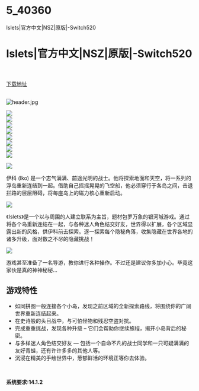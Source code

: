# 5_40360
Islets|官方中文|NSZ|原版|-Switch520
# Islets|官方中文|NSZ|原版|-Switch520
 <br/></br>
[下载地址](https://www.switch520.cc/article/40360 "下载地址")
<br/></br>

<p><img title="header.jpg" src="https://www.switch520.cc/muke_img/2022_08_24_c91ad9c30cc52.jpg" alt="header.jpg"></p>
<p><img src="https://cdn.cloudflare.steamstatic.com/steam/apps/1669420/ss_6d16e943d5816067d16635f6894aaad559f20fcc.600x338.jpg?t=1661347294"><br>
<img src="https://cdn.cloudflare.steamstatic.com/steam/apps/1669420/ss_269def17c23e548a0eda5f98d0f5ef6f19646eee.600x338.jpg?t=1661347294"><br>
<img src="https://cdn.cloudflare.steamstatic.com/steam/apps/1669420/ss_09ef76e805293456bf1b3ed796b4013f385fc9cb.600x338.jpg?t=1661347294"><br>
<img src="https://cdn.cloudflare.steamstatic.com/steam/apps/1669420/ss_da2443aebe75b1e2d12f034fa6159c666b4164b7.600x338.jpg?t=1661347294"><br>
<img src="https://cdn.cloudflare.steamstatic.com/steam/apps/1669420/ss_cadcea7ed4e4c63f34da823489493283ec521145.600x338.jpg?t=1661347294"><br>
<img src="https://cdn.cloudflare.steamstatic.com/steam/apps/1669420/ss_e6ef0fd82c968e12b26302ed07fff412f0afe34c.600x338.jpg?t=1661347294"><br>
<img src="https://cdn.cloudflare.steamstatic.com/steam/apps/1669420/ss_e66f2d1ce595b4f3fd02ed5fb204f944937e89bc.600x338.jpg?t=1661347294"><br>
<img src="https://cdn.cloudflare.steamstatic.com/steam/apps/1669420/ss_69130c18b0fb5121b0e0c1ec6e15beaf47236e93.600x338.jpg?t=1661347294"></p>
<p><img src="https://cdn.cloudflare.steamstatic.com/steam/apps/1669420/extras/Islets_Action_2.gif?t=1661347294"></p>
<p>伊科 (Iko) 是一个志气满满、前途光明的战士。他将探索地面和天空，将一系列的浮岛重新连结到一起。借助自己摇摇晃晃的飞空船，他必须穿行于各岛之间，击退拦路的层层阻碍，将每座岛上的磁力核心重新启动。</p>
<p><img src="https://cdn.cloudflare.steamstatic.com/steam/apps/1669420/extras/Islets_Connect.gif?t=1661347294"></p>
<p>《Islets》是一个以与周围的人建立联系为主旨，题材包罗万象的银河城游戏。通过将各个岛重新连结在一起，与各种迷人角色结交好友，世界得以扩展，各个区域显露出新的风格，供伊科前去探索。逐一探索每个隐秘角落，收集隐藏在世界各地的诸多升级，面对数之不尽的隐藏挑战！</p>
<p><img src="https://cdn.cloudflare.steamstatic.com/steam/apps/1669420/extras/Islets_dialog.gif?t=1661347294"></p>
<p>游戏甚至准备了一名导游，教你进行各种操作。不过还是建议你多加小心。毕竟这家伙是真的神神秘秘…</p>
<h2 class="bb_tag">游戏特性</h2>
<ul class="bb_ul">
<li>如同拼图一般连接各个小岛，发现之前区域的全新探索路线，将围绕你的广阔世界重新连结起来。</li>
<li>在史诗般的头目战中，与可怕怪物和残忍空盗对抗。</li>
<li>完成重重挑战，发现各种升级 – 它们会帮助你继续旅程，揭开小岛背后的秘密。</li>
<li>与多样迷人角色结交好友 — 包括一个自命不凡的战士同学和一只可疑满满的友好青蛙，还有许许多多的其他人等。</li>
<li>沉浸在精美的手绘世界中，葱郁鲜活的环境正等你去体验。</li>
</ul>
<p>&nbsp;</p>
<p><strong>系统要求:14.1.2</strong></p>



